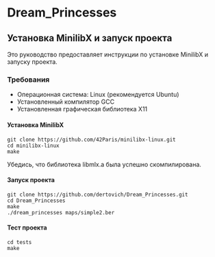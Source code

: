 # Dream_Princesses

## Установка MinilibX и запуск проекта

Это руководство предоставляет инструкции по установке MinilibX и запуску проекта.

### Требования

- Операционная система: Linux (рекомендуется Ubuntu)
- Установленный компилятор GCC
- Установленная графическая библиотека X11

#### Установка MinilibX
```
git clone https://github.com/42Paris/minilibx-linux.git
cd minilibx-linux
make
```

Убедись, что библиотека libmlx.a была успешно скомпилирована.

#### Запуск проекта

```
git clone https://github.com/dertovich/Dream_Princesses.git
cd Dream_Princesses
make
./dream_princesses maps/simple2.ber
```

#### Тест проекта
```
cd tests
make
```
